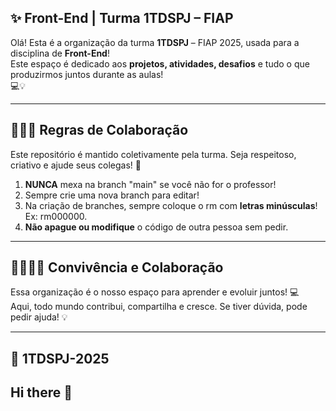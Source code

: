 ## ✨ Front-End | Turma 1TDSPJ – FIAP

Olá! Esta é a organização da turma **1TDSPJ** – FIAP 2025, usada para a disciplina de **Front-End**!  
Este espaço é dedicado aos **projetos, atividades, desafios** e tudo o que produzirmos juntos durante as aulas!  
💻💡

---

## 👩‍💻📌 Regras de Colaboração  
Este repositório é mantido coletivamente pela turma. Seja respeitoso, criativo e ajude seus colegas! 🚀

1. **NUNCA** mexa na branch "main" se você não for o professor!  
2. Sempre crie uma nova branch para editar!  
3. Na criação de branches, sempre coloque o rm com **letras minúsculas**! Ex: rm000000.  
4. **Não apague ou modifique** o código de outra pessoa sem pedir.

---

## 🧑‍🤝‍🧑💬 Convivência e Colaboração  
Essa organização é o nosso espaço para aprender e evoluir juntos! 💻  
Aqui, todo mundo contribui, compartilha e cresce. Se tiver dúvida, pode pedir ajuda! 💡

---

## 🤝 1TDSPJ-2025
## Hi there 👋

<!--

**Here are some ideas to get you started:**

🙋‍♀️ A short introduction - what is your organization all about?
🌈 Contribution guidelines - how can the community get involved?
👩‍💻 Useful resources - where can the community find your docs? Is there anything else the community should know?
🍿 Fun facts - what does your team eat for breakfast?
🧙 Remember, you can do mighty things with the power of [Markdown](https://docs.github.com/github/writing-on-github/getting-started-with-writing-and-formatting-on-github/basic-writing-and-formatting-syntax)
-->
